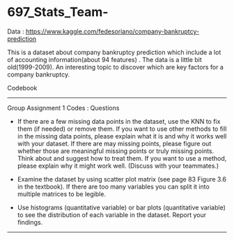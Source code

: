 # 697_Stats_Team- 
Data : https://www.kaggle.com/fedesoriano/company-bankruptcy-prediction  

This is a dataset about company bankruptcy prediction which include a lot of accounting information(about 94 features) . The data is a little bit old(1999-2009). An interesting topic to discover which are key factors for a company bankruptcy.

Codebook

******

Group Assignment 1 Codes  : Questions
- If there are a few missing data points in the dataset, use the KNN to fix them (if needed) or remove them. If you want to use other methods to fill in the missing data points, please explain what it is and why it works well with your dataset. If there are may missing points, please figure out whether those are meaningful missing points or truly missing points. Think about and suggest how to treat them. If you want to use a method, please explain why it might work well. (Discuss with your teammates.) 

- Examine the dataset by using scatter plot matrix (see page 83 Figure 3.6 in the textbook). If there are too many variables you can split it into multiple matrices to be legible.

- Use histograms (quantitative variable) or bar plots (quantitative variable) to see the distribution of each variable in the dataset. Report your findings.


******
